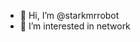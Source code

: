 - 👋 Hi, I’m @starkmrrobot
- 👀 I’m interested in network


<!---
starkmrrobot/starkmrrobot is a ✨ special ✨ repository because its `README.md` (this file) appears on your GitHub profile.
You can click the Preview link to take a look at your changes.
--->
